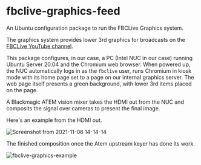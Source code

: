 # fbclive-graphics-feed

An Ubuntu configuration package to run the FBCLive Graphics system.

The graphics system provides lower 3rd graphics for broadcasts on the [FBCLive YouTube channel](https://www.youtube.com/channel/UCPb62fbC7uBtisUjU__I47g).

This package configures, in our case, a PC (Intel NUC in our case) running Ubuntu Server 20.04 and the Chromium web browser. When powered up, the NUC automatically logs in as the `fbclive` user, runs Chromium in kiosk mode with its home page set to a page on our internal graphics server. The web page itself presents a green background, with lower 3rd items placed on the page.

A Blackmagic ATEM vision mixer takes the HDMI out from the NUC and composits the signal over cameras to present the final image.

Here's an example from the HDMI out.

![Screenshot from 2021-11-06 14-14-14](https://user-images.githubusercontent.com/5892030/140614163-fe650afb-79fd-4361-a958-88be0560fca6.png)


The finished composition once the Atem upstream keyer has done its work.

![fbclive-graphics-example](https://user-images.githubusercontent.com/5892030/140613844-d92f1f4b-fe8c-42d3-bc6b-70d29e2cba64.png)

